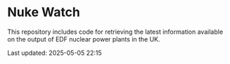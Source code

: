 # Nuke Watch

This repository includes code for retrieving the latest information available on the output of EDF nuclear power plants in the UK.

Last updated: 2025-05-05 22:15